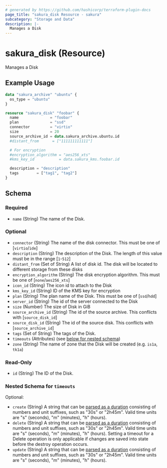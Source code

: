 ```yaml
---
# generated by https://github.com/hashicorp/terraform-plugin-docs
page_title: "sakura_disk Resource - sakura"
subcategory: "Storage and Data"
description: |-
  Manages a Disk
---
```


# sakura_disk (Resource)

Manages a Disk

## Example Usage

```terraform
data "sakura_archive" "ubuntu" {
  os_type = "ubuntu"
}

resource "sakura_disk" "foobar" {
  name              = "foobar"
  plan              = "ssd"
  connector         = "virtio"
  size              = 20
  source_archive_id = data.sakura_archive.ubuntu.id
  #distant_from      = ["111111111111"]

  # For encryption
  #encryption_algorithm = "aes256_xts"
  #kms_key_id           = data.sakura_kms.foobar.id

  description = "description"
  tags        = ["tag1", "tag2"]
}
```

<!-- schema generated by tfplugindocs -->
## Schema

### Required

- `name` (String) The name of the Disk.

### Optional

- `connector` (String) The name of the disk connector. This must be one of [`virtio`/`ide`]
- `description` (String) The description of the Disk. The length of this value must be in the range [`1`-`512`]
- `distant_from` (Set of String) A list of disk id. The disk will be located to different storage from these disks
- `encryption_algorithm` (String) The disk encryption algorithm. This must be one of [`none`/`aes256_xts`]
- `icon_id` (String) The icon id to attach to the Disk
- `kms_key_id` (String) ID of the KMS key for encryption
- `plan` (String) The plan name of the Disk. This must be one of [`ssd`/`hdd`]
- `server_id` (String) The id of the server connected to the Disk
- `size` (Number) The size of Disk in GiB
- `source_archive_id` (String) The id of the source archive. This conflicts with [`source_disk_id`]
- `source_disk_id` (String) The id of the source disk. This conflicts with [`source_archive_id`]
- `tags` (Set of String) The tags of the Disk.
- `timeouts` (Attributes) (see [below for nested schema](#nestedatt--timeouts))
- `zone` (String) The name of zone that the Disk will be created (e.g. `is1a`, `tk1a`)

### Read-Only

- `id` (String) The ID of the Disk.

<a id="nestedatt--timeouts"></a>
### Nested Schema for `timeouts`

Optional:

- `create` (String) A string that can be [parsed as a duration](https://pkg.go.dev/time#ParseDuration) consisting of numbers and unit suffixes, such as "30s" or "2h45m". Valid time units are "s" (seconds), "m" (minutes), "h" (hours).
- `delete` (String) A string that can be [parsed as a duration](https://pkg.go.dev/time#ParseDuration) consisting of numbers and unit suffixes, such as "30s" or "2h45m". Valid time units are "s" (seconds), "m" (minutes), "h" (hours). Setting a timeout for a Delete operation is only applicable if changes are saved into state before the destroy operation occurs.
- `update` (String) A string that can be [parsed as a duration](https://pkg.go.dev/time#ParseDuration) consisting of numbers and unit suffixes, such as "30s" or "2h45m". Valid time units are "s" (seconds), "m" (minutes), "h" (hours).
